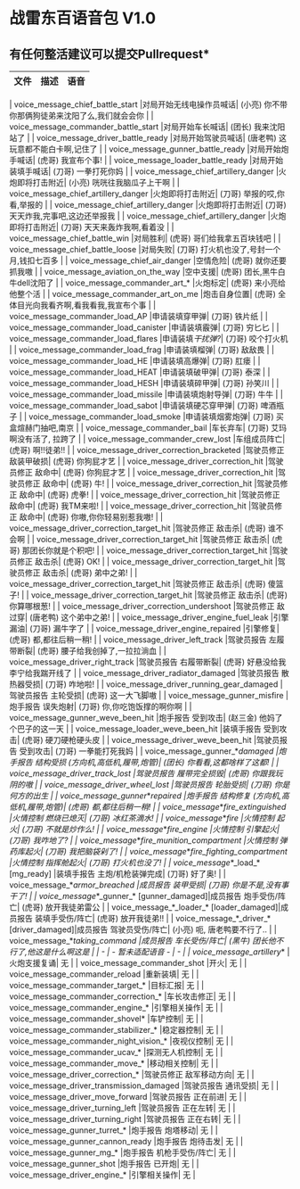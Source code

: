 
# 战雷东百语音包 V1.0

## 有任何整活建议可以提交Pullrequest*

| 文件      | 描述 | 语音 |
| :-----------: | :-----------: | :-----------: |

| voice_message_chief_battle_start |对局开始无线电操作员喊话| (小亮) 你不带你那俩狗徒弟来沈阳了么,我们就会会你 |
| voice_message_commander_battle_start |对局开始车长喊话| (团长) 我来沈阳站了 |
| voice_message_driver_battle_ready |对局开始驾驶员喊话| (唐老鸭) 这玩意都不能白卡啊,记住了 |
| voice_message_gunner_battle_ready |对局开始炮手喊话| (虎哥) 我宣布个事! |
| voice_message_loader_battle_ready |对局开始装填手喊话| (刀哥) 一拳打死你妈 |
| voice_message_chief_artillery_danger |火炮即将打击附近| (小亮) 咣咣往我脑瓜子上干啊 |
| voice_message_chief_artillery_danger |火炮即将打击附近| (刀哥) 举报的哎,你看,举报的 |
| voice_message_chief_artillery_danger |火炮即将打击附近| (刀哥) 天天炸我,完事吧,这边还举报我 |
| voice_message_chief_artillery_danger |火炮即将打击附近| (刀哥) 天天来轰炸我啊,看着没 |
| voice_message_chief_battle_win |对局胜利| (虎哥) 哥们给我拿五百块钱吧 |
| voice_message_chief_battle_loose |对局失败| (刀哥) 打火机也没了,号封一个月,钱扣七百多 |
| voice_message_chief_air_danger |空情危险| (虎哥) 就你还要抓我嗷 |
| voice_message_aviation_on_the_way |空中支援| (虎哥) 团长,黑牛白牛dell沈阳了 |
| voice_message_commander_art_\* |火炮标定| (虎哥) 来小亮给他整个活 |
| voice_message_commander_art_on_me |炮击自身位置| (虎哥) 全体目光向我看齐啊,看我看我,我宣布个事 |
| voice_message_commander_load_AP |申请装填穿甲弹| (刀哥) 铁片纸 |
| voice_message_commander_load_canister |申请装填霰弹| (刀哥) 穷匕匕 |
| voice_message_commander_load_flares |申请装填*干扰弹?*| (刀哥) 咬个打火机 |
| voice_message_commander_load_frag |申请装填榴弹| (刀哥) 敌敌畏 |
| voice_message_commander_load_HE |申请装填高爆弹| (刀哥) 肛瘘 |
| voice_message_commander_load_HEAT |申请装填破甲弹| (刀哥) 泰深 |
| voice_message_commander_load_HESH |申请装填碎甲弹| (刀哥) 孙笑川 |
| voice_message_commander_load_missile |申请装填炮射导弹| (刀哥) 牛牛 |
| voice_message_commander_load_sabot |申请装填硬芯穿甲弹| (刀哥) 啤酒瓶子 |
| voice_message_commander_load_smoke |申请装填烟雾炮弹| (刀哥) 买盒煊赫门抽吧,南京 |
| voice_message_commander_bail |车长弃车| (刀哥) 艾玛啊没有活了, 拉跨了 |
| voice_message_commander_crew_lost |车组成员阵亡| (虎哥) 啊!!徒弟!! |
| voice_message_driver_correction_bracketed |驾驶员修正 敌装甲破损| (虎哥) 你狗屁才艺 |
| voice_message_driver_correction_hit |驾驶员修正 敌命中| (虎哥) 你狗屁才艺 |
| voice_message_driver_correction_hit |驾驶员修正 敌命中| (虎哥) 牛! |
| voice_message_driver_correction_hit |驾驶员修正 敌命中| (虎哥) 虎拳! | 
| voice_message_driver_correction_hit |驾驶员修正 敌命中| (虎哥) 我TM来啦! | 
| voice_message_driver_correction_hit |驾驶员修正 敌命中| (虎哥) 你嗷,你你轻易别惹我嗷! |
| voice_message_driver_correction_target_hit |驾驶员修正 敌击杀| (虎哥) 谁不会啊 |
| voice_message_driver_correction_target_hit |驾驶员修正 敌击杀| (虎哥) 那团长你就是个积吧! |
| voice_message_driver_correction_target_hit |驾驶员修正 敌击杀| (虎哥) OK! |
| voice_message_driver_correction_target_hit |驾驶员修正 敌击杀| (虎哥) 弟中之弟! |
| voice_message_driver_correction_target_hit |驾驶员修正 敌击杀| (虎哥) 傻篮子! |
| voice_message_driver_correction_target_hit |驾驶员修正 敌击杀| (虎哥) 你算哪根葱! |
| voice_message_driver_correction_undershoot |驾驶员修正 敌过穿| (唐老鸭) 这个弟中之弟! |
| voice_message_driver_engine_fuel_leak |引擎漏油| (刀哥) 漏牛字了 |
| voice_message_driver_engine_repaired |引擎修复| (虎哥) 都,都往后稍一稍! |
| voice_message_driver_left_track |驾驶员报告 左履带断裂| (虎哥) 腰子给我创掉了,一拉拉淌血 |
| voice_message_driver_right_track |驾驶员报告 右履带断裂| (虎哥) 好悬没给我李宁给我踹开线了 |
| voice_message_driver_radiator_damaged |驾驶员报告 散热器受损| (刀哥) 咋地啦! |
| voice_message_driver_running_gear_damaged |驾驶员报告 主轮受损| (虎哥) 这一大飞脚嗷 |
| voice_message_gunner_misfire |炮手报告 误失炮射| (刀哥) 你,你吃饱饭撑的啊你啊 |
| voice_message_gunner_weve_been_hit |炮手报告 受到攻击| (赵三金) 他妈了个巴子的这一天 |
| voice_message_loader_weve_been_hit |装填手报告 受到攻击| (虎哥) 硬刀硬枪硬头皮 |
| voice_message_driver_weve_been_hit |驾驶员报告 受到攻击| (刀哥) 一拳能打死我妈 |
| voice_message_gunner_\*_damaged |炮手报告 结构受损 (方向机,高低机,履带,炮管)| (团长) 你看看,这都啥样了这都! |
| voice_message_driver_track_lost |驾驶员报告 履带完全损毁| (虎哥) 你跟我玩阴的嗷 |
| voice_message_driver_wheel_lost |驾驶员报告 轮胎受损| (刀哥) 你是何方的出生 |
| voice_message_gunner_\*_repaired |炮手报告 结构修复 (方向机,高低机,履带,炮管)| (虎哥) 都,都往后稍一稍! |
| voice_message_\*_fire_extinguished |火情控制 燃烧已熄灭| (刀哥) 冰红茶滴水! |
| voice_message_\*_fire |火情控制 起火| (刀哥) 不就是炒作么! |
| voice_message_\*_fire_engine |火情控制 引擎起火| (刀哥) 我咋地了? |
| voice_message_\*_fire_munition_compartment |火情控制 弹药库起火| (刀哥) 我把脑袋剁了! |
| voice_message_\*_fire_fighting_compartment |火情控制 指挥舱起火| (刀哥) 打火机也没了! |
| voice_message_\*\_load_\* \[mg_ready\] |装填手报告 主炮/机枪装弹完成| (刀哥) 好了奥! |
| voice_message_\*_armor_breached |成员报告 装甲受损| (刀哥) 你是不是,没有事干了! |
| voice_message_\*\_gunner_\* \[gunner_damaged\]|成员报告 炮手受伤/阵亡| (虎哥) 放开我徒弟雷公 |
| voice_message_\*\_loader_\* \[loader_damaged\]|成员报告 装填手受伤/阵亡| (虎哥) 放开我徒弟!! |
| voice_message_\*\_driver_\* \[driver_damaged\]|成员报告 驾驶员受伤/阵亡| (小亮) 呃, 唐老鸭要不行了.. |
| voice_message_\*_taking_command |成员报告 车长受伤/阵亡| (黑牛) 团长他不行了,他这是什么啊这是 |
| - | - 暂未适配语音 - | - |
| voice_message_artillery_\* |火炮支援复诵| 无 |
| voice_message_commander_shot |开火| 无 |
| voice_message_commander_reload |重新装填| 无 |
| voice_message_commander_target_\* |目标汇报| 无 |
| voice_message_commander_correction_\* |车长攻击修正| 无 |
| voice_message_commander_engine_\* |引擎相关操作| 无 |
| voice_message_commander_shovel\* |车铲控制| 无 |
| voice_message_commander_stabilizer_\* |稳定器控制| 无 |
| voice_message_commander_night_vision_\* |夜视仪控制| 无 |
| voice_message_commander_ucav_\* |探测无人机控制| 无 |
| voice_message_commander_move_\* |移动相关控制| 无 |
| voice_message_driver_correction_\* |驾驶员修正 敌军移动方向| 无 |
| voice_message_driver_transmission_damaged |驾驶员报告 通讯受损| 无 |
| voice_message_driver_move_forward |驾驶员报告 正在前进| 无 |
| voice_message_driver_turning_left |驾驶员报告 正在左转| 无 |
| voice_message_driver_turning_right |驾驶员报告 正在右转| 无 |
| voice_message_gunner_turret_\* |炮手报告 炮塔移动| 无 |
| voice_message_gunner_cannon_ready |炮手报告 炮待击发| 无 |
| voice_message_gunner_mg_\* |炮手报告 机枪手受伤/阵亡| 无 |
| voice_message_gunner_shot |炮手报告 已开炮| 无 |
| voice_message_driver_engine_\* |引擎相关操作| 无 |



